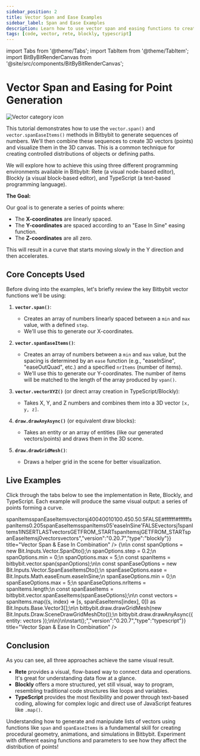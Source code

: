 ```yaml
---
sidebar_position: 2
title: Vector Span and Ease Examples
sidebar_label: Span and Ease Examples
description: Learn how to use vector span and easing functions to create interesting point distributions for drawing in Bitbybit, with examples in Rete, Blockly, and TypeScript.
tags: [code, vector, rete, blockly, typescript]
---
```


import Tabs from '@theme/Tabs';
import TabItem from '@theme/TabItem';
import BitByBitRenderCanvas from '@site/src/components/BitByBitRenderCanvas';

# Vector Span and Easing for Point Generation

<img 
  class="category-icon-small" 
  src="https://s.bitbybit.dev/assets/icons/white/vector-icon.svg" 
  alt="Vector category icon" 
  title="Vector category icon" /> 
  
This tutorial demonstrates how to use the `vector.span()` and `vector.spanEaseItems()` methods in Bitbybit to generate sequences of numbers. We'll then combine these sequences to create 3D vectors (points) and visualize them in the 3D canvas. This is a common technique for creating controlled distributions of objects or defining paths.

We will explore how to achieve this using three different programming environments available in Bitbybit: Rete (a visual node-based editor), Blockly (a visual block-based editor), and TypeScript (a text-based programming language).

**The Goal:**

Our goal is to generate a series of points where:
*   The **X-coordinates** are linearly spaced.
*   The **Y-coordinates** are spaced according to an "Ease In Sine" easing function.
*   The **Z-coordinates** are all zero.

This will result in a curve that starts moving slowly in the Y direction and then accelerates.

## Core Concepts Used

Before diving into the examples, let's briefly review the key Bitbybit vector functions we'll be using:

1.  **`vector.span()`**:
    *   Creates an array of numbers linearly spaced between a `min` and `max` value, with a defined `step`.
    *   We'll use this to generate our X-coordinates.

2.  **`vector.spanEaseItems()`**:
    *   Creates an array of numbers between a `min` and `max` value, but the spacing is determined by an `ease` function (e.g., "easeInSine", "easeOutQuad", etc.) and a specified `nrItems` (number of items).
    *   We'll use this to generate our Y-coordinates. The number of items will be matched to the length of the array produced by `vpan()`.

3.  **`vector.vectorXYZ()`** (or direct array creation in TypeScript/Blockly):
    *   Takes X, Y, and Z numbers and combines them into a 3D vector `[x, y, z]`.

4.  **`draw.drawAnyAsync()`** (or equivalent draw blocks):
    *   Takes an entity or an array of entities (like our generated vectors/points) and draws them in the 3D scene.

5.  **`draw.drawGridMesh()`**:
    *   Draws a helper grid in the scene for better visualization.

## Live Examples

Click through the tabs below to see the implementation in Rete, Blockly, and TypeScript. Each example will produce the same visual output: a series of points forming a curve.

<Tabs groupId="vectors-live-examples">
<TabItem value="rete" label="Rete">
    <BitByBitRenderCanvas
    requireManualStart={true}
    script={{"script":"{\"id\":\"rete-v2-json\",\"nodes\":{\"5cf30d5c6639e560\":{\"id\":\"5cf30d5c6639e560\",\"name\":\"bitbybit.draw.drawGridMesh\",\"customName\":\"draw grid mesh\",\"async\":false,\"drawable\":false,\"data\":{\"genericNodeData\":{\"hide\":false,\"oneOnOne\":false,\"flatten\":0,\"forceExecution\":false},\"width\":400,\"height\":400,\"subdivisions\":10,\"majorUnitFrequency\":10,\"minorUnitVisibility\":0.45,\"gridRatio\":0.5,\"opacity\":0.5,\"backFaceCulling\":false,\"mainColor\":\"#ffffff\",\"secondaryColor\":\"#ffffff\"},\"inputs\":{},\"position\":[89.89453125,489.30859375]},\"eff3bc8c20fd6b9a\":{\"id\":\"eff3bc8c20fd6b9a\",\"name\":\"bitbybit.vector.spanEaseItems\",\"customName\":\"span ease items\",\"async\":false,\"drawable\":false,\"data\":{\"genericNodeData\":{\"hide\":false,\"oneOnOne\":false,\"flatten\":0,\"forceExecution\":false},\"nrItems\":100,\"min\":0,\"max\":5,\"ease\":\"easeInSine\",\"intervals\":false},\"inputs\":{\"nrItems\":{\"connections\":[{\"node\":\"f2ba08af3b1f45f1\",\"output\":\"result\",\"data\":{}}]}},\"position\":[1533.593984254042,709.12875163347]},\"27acc4680c49de73\":{\"id\":\"27acc4680c49de73\",\"name\":\"bitbybit.vector.span\",\"customName\":\"span\",\"async\":false,\"drawable\":false,\"data\":{\"genericNodeData\":{\"hide\":false,\"oneOnOne\":false,\"flatten\":0,\"forceExecution\":false},\"step\":0.2,\"min\":0,\"max\":5},\"inputs\":{},\"position\":[778.3558295885927,715.2367833946255]},\"f2ba08af3b1f45f1\":{\"id\":\"f2ba08af3b1f45f1\",\"name\":\"bitbybit.lists.listLength\",\"customName\":\"list length\",\"async\":false,\"drawable\":false,\"data\":{\"genericNodeData\":{\"hide\":false,\"oneOnOne\":false,\"flatten\":0,\"forceExecution\":false},\"clone\":true},\"inputs\":{\"list\":{\"connections\":[{\"node\":\"27acc4680c49de73\",\"output\":\"result\",\"data\":{}}]}},\"position\":[1153.7941860253327,711.8268257314983]},\"6cc8c45bc1986c14\":{\"id\":\"6cc8c45bc1986c14\",\"name\":\"bitbybit.vector.vectorXYZ\",\"customName\":\"vector xyz\",\"async\":false,\"drawable\":true,\"data\":{\"genericNodeData\":{\"hide\":false,\"oneOnOne\":true,\"flatten\":0,\"forceExecution\":false},\"x\":0,\"y\":0,\"z\":0},\"inputs\":{\"x\":{\"connections\":[{\"node\":\"5a7a5529ef111031\",\"output\":\"result\",\"data\":{}}]},\"y\":{\"connections\":[{\"node\":\"02c82e567f3db188\",\"output\":\"result\",\"data\":{}}]}},\"position\":[2394.3717567099125,396.3733706201353]},\"5a7a5529ef111031\":{\"id\":\"5a7a5529ef111031\",\"name\":\"bitbybit.lists.flatten\",\"customName\":\"flatten\",\"data\":{\"nrLevels\":1},\"inputs\":{\"list\":{\"connections\":[{\"node\":\"27acc4680c49de73\",\"output\":\"result\",\"data\":{}}]}},\"position\":[1171.6411654089534,431.16608922053126]},\"02c82e567f3db188\":{\"id\":\"02c82e567f3db188\",\"name\":\"bitbybit.lists.flatten\",\"customName\":\"flatten\",\"data\":{\"nrLevels\":1},\"inputs\":{\"list\":{\"connections\":[{\"node\":\"eff3bc8c20fd6b9a\",\"output\":\"result\",\"data\":{}}]}},\"position\":[1940.93943737965,735.4822641570163]}}}","version":"0.20.7","type":"rete"}}
    title="Vector Span & Ease In Combination"
    />
</TabItem>
<TabItem value="blockly" label="Blockly">
  <BitByBitRenderCanvas
    requireManualStart={true}
    script={{"script":"<xml xmlns=\"https://developers.google.com/blockly/xml\"><variables><variable id=\"D_kb2W{4`QJqZ6W;C2c4\">spanItems</variable><variable id=\"~e2n=Nm?;sk;l+:+Nn}[\">spanEaseItems</variable><variable id=\"XmMCzB3*MGAm}.(c:?rY\">vectors</variable><variable id=\"}G,xkoV`rh=+#}4B+[[z\">j</variable></variables><block type=\"bitbybit.draw.drawGridMeshNoReturn\" id=\"@H`6p(SQI:gJbPbcL5Z?\" x=\"-232\" y=\"-708\"><value name=\"Width\"><block type=\"math_number\" id=\"N9zN%ARCF]f|0uBSn5TF\"><field name=\"NUM\">400</field></block></value><value name=\"Height\"><block type=\"math_number\" id=\"i50t|G*DY=_P0Mr5L_]K\"><field name=\"NUM\">400</field></block></value><value name=\"Subdivisions\"><block type=\"math_number\" id=\"Z-@7[n|,#L_bQI._VL$x\"><field name=\"NUM\">10</field></block></value><value name=\"MajorUnitFrequency\"><block type=\"math_number\" id=\"V`nR`~m5MK3(|kzm:AP1\"><field name=\"NUM\">10</field></block></value><value name=\"MinorUnitVisibility\"><block type=\"math_number\" id=\"@,8Ha`p],L0**(C3jAWk\"><field name=\"NUM\">0.45</field></block></value><value name=\"GridRatio\"><block type=\"math_number\" id=\"V)3e6e!BG2]m=gFn-T!h\"><field name=\"NUM\">0.5</field></block></value><value name=\"Opacity\"><block type=\"math_number\" id=\"E+F*87S0uTqzr_^k4kop\"><field name=\"NUM\">0.5</field></block></value><value name=\"BackFaceCulling\"><block type=\"logic_boolean\" id=\"q||W6+?-jS{Y1s`N8Wre\"><field name=\"BOOL\">FALSE</field></block></value><value name=\"MainColor\"><block type=\"colour_picker\" id=\"S2NU5H{,Wk3%$S}!WdIX\"><field name=\"COLOUR\">#ffffff</field></block></value><value name=\"SecondaryColor\"><block type=\"colour_picker\" id=\"-20$rAv31,S)X#5,9ywY\"><field name=\"COLOUR\">#ffffff</field></block></value><next><block type=\"variables_set\" id=\"owpp%0,57g2C~i#=W7a8\"><field name=\"VAR\" id=\"D_kb2W{4`QJqZ6W;C2c4\">spanItems</field><value name=\"VALUE\"><block type=\"bitbybit.vector.span\" id=\";I)NN9q3e}{7BvIoL5y9\"><value name=\"Step\"><block type=\"math_number\" id=\"t`]uPc^(~fFVWA0_Y-vm\"><field name=\"NUM\">0.2</field></block></value><value name=\"Min\"><block type=\"math_number\" id=\"q8mdZ-m7h{l_vx/YXg!N\"><field name=\"NUM\">0</field></block></value><value name=\"Max\"><block type=\"math_number\" id=\"0L|E,acRBOZY-wgg+[|1\"><field name=\"NUM\">5</field></block></value></block></value><next><block type=\"variables_set\" id=\"d%if#oJ9~KQrM)YfTI/I\"><field name=\"VAR\" id=\"~e2n=Nm?;sk;l+:+Nn}[\">spanEaseItems</field><value name=\"VALUE\"><block type=\"bitbybit.vector.spanEaseItems\" id=\"].0sqUXXUQ8UN7.?mGw.\"><value name=\"NrItems\"><block type=\"lists_length\" id=\"+J,hx0#muPyR(k!#:OUl\"><value name=\"VALUE\"><block type=\"variables_get\" id=\"g|xWKeu~Sc8*UnMlq66;\"><field name=\"VAR\" id=\"D_kb2W{4`QJqZ6W;C2c4\">spanItems</field></block></value></block></value><value name=\"Min\"><block type=\"math_number\" id=\"yG}-sU#Vz-AV{0K1ID|[\"><field name=\"NUM\">0</field></block></value><value name=\"Max\"><block type=\"math_number\" id=\"0jP2=?O)FWCTC`X9)S%S\"><field name=\"NUM\">5</field></block></value><value name=\"Ease\"><block type=\"bitbybit.math.enums.easeEnum\" id=\":qT0,:;d1`v{+!qWVjRl\"><field name=\"bitbybit.math.enums.easeEnum\">'easeInSine'</field></block></value><value name=\"Intervals\"><block type=\"logic_boolean\" id=\"RZ|IJ-b~}oJoP+If|F[y\"><field name=\"BOOL\">FALSE</field></block></value></block></value><next><block type=\"variables_set\" id=\"C)_b;-%I72?7$J#3~C:K\"><field name=\"VAR\" id=\"XmMCzB3*MGAm}.(c:?rY\">vectors</field><value name=\"VALUE\"><block type=\"lists_create_with\" id=\"J-D]5l9Pt7+[.;w5F3|i\"><mutation items=\"0\"></mutation></block></value><next><block type=\"controls_for\" id=\"P!Ok[H%-:w_^tKLg;94k\"><field name=\"VAR\" id=\"}G,xkoV`rh=+#}4B+[[z\">j</field><value name=\"FROM\"><block type=\"math_number\" id=\"q.(^GTYK9(:7I=$C-3*D\"><field name=\"NUM\">1</field></block></value><value name=\"TO\"><block type=\"lists_length\" id=\"[wgv;B+PZvqSmnIEbmcJ\"><value name=\"VALUE\"><block type=\"variables_get\" id=\"S4{(A_d22;#6:J1.^.jx\"><field name=\"VAR\" id=\"D_kb2W{4`QJqZ6W;C2c4\">spanItems</field></block></value></block></value><value name=\"BY\"><block type=\"math_number\" id=\"UIw_L~j+V2Imut__`Qbp\"><field name=\"NUM\">1</field></block></value><statement name=\"DO\"><block type=\"lists_setIndex\" id=\"?ZPTB/$JSZWr+=zJ6-R_\"><mutation at=\"false\"></mutation><field name=\"MODE\">INSERT</field><field name=\"WHERE\">LAST</field><value name=\"LIST\"><block type=\"variables_get\" id=\"ov3(`Cw*hnCq)M.9T4H#\"><field name=\"VAR\" id=\"XmMCzB3*MGAm}.(c:?rY\">vectors</field></block></value><value name=\"TO\"><block type=\"bitbybit.vector.vectorXYZ\" id=\"9AybOavF)~#zXYi%=b:x\"><value name=\"X\"><block type=\"lists_getIndex\" id=\"FRK/ye#/xR3(D?=EN9$z\"><mutation statement=\"false\" at=\"true\"></mutation><field name=\"MODE\">GET</field><field name=\"WHERE\">FROM_START</field><value name=\"VALUE\"><block type=\"variables_get\" id=\"%s9B)kY(ABF]Y4i#|uz:\"><field name=\"VAR\" id=\"D_kb2W{4`QJqZ6W;C2c4\">spanItems</field></block></value><value name=\"AT\"><block type=\"variables_get\" id=\"h`@wE_y{Y]:XY%1{ROv~\"><field name=\"VAR\" id=\"}G,xkoV`rh=+#}4B+[[z\">j</field></block></value></block></value><value name=\"Y\"><block type=\"lists_getIndex\" id=\"ue=efw!f~~jVMZf%)|%K\"><mutation statement=\"false\" at=\"true\"></mutation><field name=\"MODE\">GET</field><field name=\"WHERE\">FROM_START</field><value name=\"VALUE\"><block type=\"variables_get\" id=\"DRM3[bVsjUDBrgS$nIMG\"><field name=\"VAR\" id=\"~e2n=Nm?;sk;l+:+Nn}[\">spanEaseItems</field></block></value><value name=\"AT\"><block type=\"variables_get\" id=\"rKiCRW}lw;sx}il?HG6K\"><field name=\"VAR\" id=\"}G,xkoV`rh=+#}4B+[[z\">j</field></block></value></block></value><value name=\"Z\"><block type=\"math_number\" id=\"eQk_;G%rR6h[(^fLREtw\"><field name=\"NUM\">0</field></block></value></block></value></block></statement><next><block type=\"bitbybit.draw.drawAnyAsyncNoReturn\" id=\"l(2;E|=ci2Lgt[V!A393\"><value name=\"Entity\"><block type=\"variables_get\" id=\"$*u6IXc{f%ATy:ms$FBb\"><field name=\"VAR\" id=\"XmMCzB3*MGAm}.(c:?rY\">vectors</field></block></value><next><block type=\"base_io_console_log\" id=\"v$M3TW`~#xq?}XGN0oOA\"><value name=\"Text\"><block type=\"variables_get\" id=\"W/=uu^85+!|Z8Ba9S@hO\"><field name=\"VAR\" id=\"XmMCzB3*MGAm}.(c:?rY\">vectors</field></block></value></block></next></block></next></block></next></block></next></block></next></block></next></block></xml>","version":"0.20.7","type":"blockly"}}
    title="Vector Span & Ease In Combination"
    />
</TabItem>
<TabItem value="typescript" label="TypeScript">
<BitByBitRenderCanvas
    requireManualStart={true}
    script={{"script":"const start = () => {\n\n    const spanOptions = new Bit.Inputs.Vector.SpanDto();\n    spanOptions.step = 0.2;\n    spanOptions.min = 0;\n    spanOptions.max = 5;\n    const spanItems = bitbybit.vector.span(spanOptions);\n\n    const spanEaseOptions = new Bit.Inputs.Vector.SpanEaseItemsDto();\n    spanEaseOptions.ease = Bit.Inputs.Math.easeEnum.easeInSine;\n    spanEaseOptions.min = 0;\n    spanEaseOptions.max = 5;\n    spanEaseOptions.nrItems = spanItems.length;\n    const spanEaseItems = bitbybit.vector.spanEaseItems(spanEaseOptions);\n\n    const vectors = spanItems.map((s, index) => [s, spanEaseItems[index], 0]) as Bit.Inputs.Base.Vector3[];\n\n    bitbybit.draw.drawGridMesh(new Bit.Inputs.Draw.SceneDrawGridMeshDto());\n    bitbybit.draw.drawAnyAsync({ entity: vectors });\n\n}\n\nstart();","version":"0.20.7","type":"typescript"}}
    title="Vector Span & Ease In Combination"
    />
</TabItem>

</Tabs>

## Conclusion

As you can see, all three approaches achieve the same visual result.
*   **Rete** provides a visual, flow-based way to connect data and operations. It's great for understanding data flow at a glance.
*   **Blockly** offers a more structured, yet still visual, way to program, resembling traditional code structures like loops and variables.
*   **TypeScript** provides the most flexibility and power through text-based coding, allowing for complex logic and direct use of JavaScript features like `.map()`.

Understanding how to generate and manipulate lists of vectors using functions like `span` and `spanEaseItems` is a fundamental skill for creating procedural geometry, animations, and simulations in Bitbybit. Experiment with different easing functions and parameters to see how they affect the distribution of points!